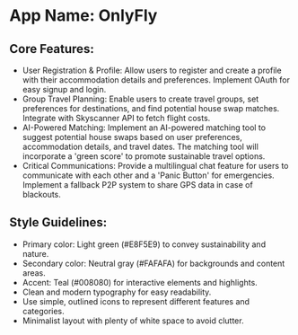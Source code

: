 # **App Name**: OnlyFly

## Core Features:

- User Registration & Profile: Allow users to register and create a profile with their accommodation details and preferences. Implement OAuth for easy signup and login.
- Group Travel Planning: Enable users to create travel groups, set preferences for destinations, and find potential house swap matches. Integrate with Skyscanner API to fetch flight costs.
- AI-Powered Matching: Implement an AI-powered matching tool to suggest potential house swaps based on user preferences, accommodation details, and travel dates. The matching tool will incorporate a 'green score' to promote sustainable travel options.
- Critical Communications: Provide a multilingual chat feature for users to communicate with each other and a 'Panic Button' for emergencies. Implement a fallback P2P system to share GPS data in case of blackouts.

## Style Guidelines:

- Primary color: Light green (#E8F5E9) to convey sustainability and nature.
- Secondary color: Neutral gray (#FAFAFA) for backgrounds and content areas.
- Accent: Teal (#008080) for interactive elements and highlights.
- Clean and modern typography for easy readability.
- Use simple, outlined icons to represent different features and categories.
- Minimalist layout with plenty of white space to avoid clutter.